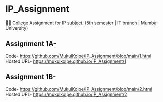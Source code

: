 # IP_Assignment

👨‍🎓 College Assignment for IP subject. (5th semester | IT branch | Mumbai University)

## Assignment 1A-  
Code- https://github.com/MukulKolpe/IP_Assignment/blob/main/1.html  
Hosted URL- https://mukulkolpe.github.io/IP_Assignment/1  


## Assignment 1B-  
Code- https://github.com/MukulKolpe/IP_Assignment/blob/main/2.html  
Hosted URL- https://mukulkolpe.github.io/IP_Assignment/2

